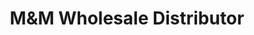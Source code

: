 ---
title: "M&M Wholesale Distributor"
url: /saddle-brook/mandm-wholesale-distributor/
shop: wholesale
---